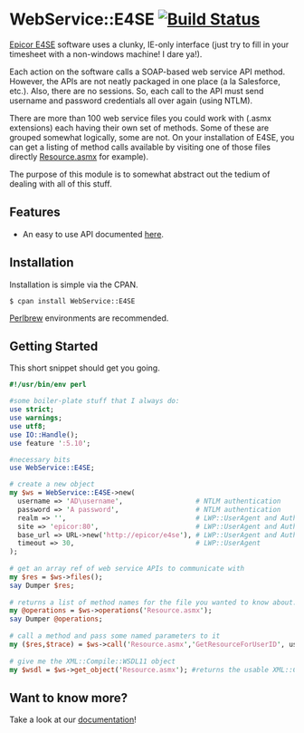 # WebService::E4SE [![Build Status](https://travis-ci.org/genio/webservice-e4se.svg?branch=master)](https://travis-ci.org/genio/webservice-e4se)

[Epicor E4SE](http://www.epicor.com/Products/Pages/E4SE.aspx) software uses a clunky, IE-only interface (just try to fill in your timesheet with a non-windows machine! I dare ya!).

Each action on the software calls a SOAP-based web service API method. However, the APIs are not neatly packaged in one place (a la Salesforce, etc.). Also, there are no sessions. So, each call to the API must send username and password credentials all over again (using NTLM).

There are more than 100 web service files you could work with (.asmx extensions) each having their own set of methods. Some of these are grouped somewhat logically, some are not. On your installation of E4SE, you can get a listing of method calls available by visiting one of those files directly [Resource.asmx](http://epicor/e4se/Resource.asmx) for example).

The purpose of this module is to somewhat abstract out the tedium of dealing with all of this stuff.

## Features

  * An easy to use API documented [here](https://metacpan.org/pod/WebService::E4SE).

## Installation

  Installation is simple via the CPAN.

    $ cpan install WebService::E4SE

  [Perlbrew](http://perlbrew.pl) environments are recommended.

## Getting Started

  This short snippet should get you going.

```perl
#!/usr/bin/env perl

#some boiler-plate stuff that I always do:
use strict;
use warnings;
use utf8;
use IO::Handle();
use feature ':5.10';

#necessary bits
use WebService::E4SE;

# create a new object
my $ws = WebService::E4SE->new(
  username => 'AD\username',                  # NTLM authentication
  password => 'A password',                   # NTLM authentication
  realm => '',                                # LWP::UserAgent and Authen::NTLM
  site => 'epicor:80',                        # LWP::UserAgent and Authen::NTLM
  base_url => URL->new('http://epicor/e4se'), # LWP::UserAgent and Authen::NTLM
  timeout => 30,                              # LWP::UserAgent
);
 
# get an array ref of web service APIs to communicate with
my $res = $ws->files();
say Dumper $res;
 
# returns a list of method names for the file you wanted to know about.
my @operations = $ws->operations('Resource.asmx');
say Dumper @operations;
 
# call a method and pass some named parameters to it
my ($res,$trace) = $ws->call('Resource.asmx','GetResourceForUserID', userID=>'someuser');
 
# give me the XML::Compile::WSDL11 object
my $wsdl = $ws->get_object('Resource.asmx'); #returns the usable XML::Compile::WSDL11 object
```

## Want to know more?

  Take a look at our [documentation](https://metacpan.org/pod/WebService::E4SE>)!

